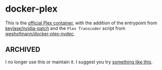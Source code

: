 # docker-plex

This is the [official Plex container](https://github.com/plexinc/pms-docker), with the addition of the entrypoint from [keylase/nvidia-patch](https://github.com/keylase/nvidia-patch) and the `Plex Transcoder` script from [weshofmann/docker-plex-nvdec](https://github.com/weshofmann/docker-plex-nvdec).

## ARCHIVED

I no longer use this or maintain it. I suggest you try [something like this](https://tizutech.com/plex-transcoding-with-docker-nvidia-gpu/).
